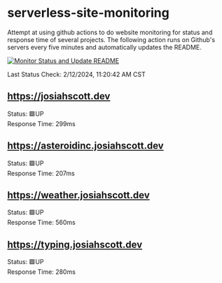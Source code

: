 # serverless-site-monitoring
Attempt at using github actions to do website monitoring for status and response time of several projects. The following action runs on Github's servers every five minutes and automatically updates the README.  

[![Monitor Status and Update README](https://github.com/JosiahSco/serverless-site-monitoring/actions/workflows/monitor.yaml/badge.svg)](https://github.com/JosiahSco/serverless-site-monitoring/actions/workflows/monitor.yaml)

Last Status Check: 2/12/2024, 11:20:42 AM CST

## https://josiahscott.dev
Status: 🟩UP  
Response Time: 299ms

## https://asteroidinc.josiahscott.dev
Status: 🟩UP  
Response Time: 207ms

## https://weather.josiahscott.dev
Status: 🟩UP  
Response Time: 560ms

## https://typing.josiahscott.dev
Status: 🟩UP  
Response Time: 280ms

